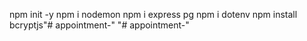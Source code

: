 npm init -y
npm i nodemon
npm i express pg
npm i dotenv
 npm install bcryptjs"# appointment-" 
"# appointment-" 
